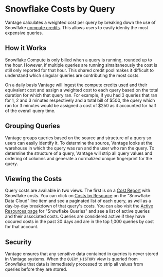 # Snowflake Costs by Query

Vantage calculates a weighted cost per query by breaking down the use of Snowflake [compute credits](https://docs.snowflake.com/en/user-guide/credits.html#virtual-warehouse-credit-usage). This allows users to easily identiy the most expensive queries.


## How it Works

Snowflake Compute is only billed when a query is running, rounded up to the hour. However, if multiple queries are running simaltaneously the cost is still only reported for that hour. This shared credit pool makes it difficult to understand which singular queries are contributing the most costs.

On a daily basis Vantage will ingest the compute credits used and their equivalent cost and assign a weighted cost to each query based on the total duration for which that query ran. For example, if you had 3 queries that ran for 1, 2 and 3 minutes respectively and a total bill of $500, the query which ran for 3 minutes would be assigned a cost of $250 as it accounted for half of the overall query time.

## Grouping Queries

Vantage groups queries based on the source and structure of a query so users can easily identify it. To determine the source, Vantage looks at the warehouse in which the query was run and the user who ran the query. To determine the structure of a query, Vantage will strip all query values and ordering of columns and generate a normalized unique fingerprint for the query.

## Viewing the Costs

Query costs are available in two views. The first is on a [Cost Report](/cost_reports/) with Snowflake costs. You can click on [Costs by Resource](/cost_reports/#per-resource-costs) on the "Snowflake Data Cloud" line item and see a paginated list of each query, as well as a day-by-day breakdown of that query's costs. You can also visit the [Active Resources page](https://console.vantage.sh/services/snowflake_queries/resources) for "Snowflake Queries" and see a list of active queries and their associated costs. Queries are considered active if they have occured costs in the past 30 days and are in the top 1,000 queries by cost for that account. 

## Security

Vantage ensures that any sensitive data contained in queries is never stored in Vantage systems. When the `QUERY_HISTORY` view is queried from Snowflake that data is immediately processed to strip all values from queries before they are stored.
